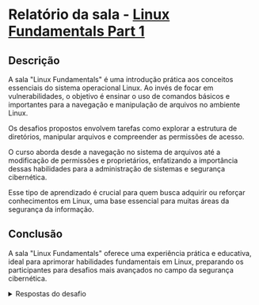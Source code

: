 # Relatório da sala - [Linux Fundamentals Part 1](https://tryhackme.com/room/linuxfundamentalspart1)

## Descrição
A sala "Linux Fundamentals" é uma introdução prática aos conceitos essenciais do sistema operacional Linux. Ao invés de focar em vulnerabilidades, o objetivo é ensinar o uso de comandos básicos e importantes para a navegação e manipulação de arquivos no ambiente Linux.

Os desafios propostos envolvem tarefas como explorar a estrutura de diretórios, manipular arquivos e compreender as permissões de acesso. 

O curso aborda desde a navegação no sistema de arquivos até a modificação de permissões e proprietários, enfatizando a importância dessas habilidades para a administração de sistemas e segurança cibernética.

Esse tipo de aprendizado é crucial para quem busca adquirir ou reforçar conhecimentos em Linux, uma base essencial para muitas áreas da segurança da informação.

## Conclusão
A sala "Linux Fundamentals" oferece uma experiência prática e educativa, ideal para aprimorar habilidades fundamentais em Linux, preparando os participantes para desafios mais avançados no campo da segurança cibernética.

<details>⠀⠀⠀⠀⠀⠀⠀⠀⠀⠀⠀⠀⠀⠀⠀⠀⠀⠀⠀⠀⠀⠀⠀⠀⠀⠀⠀⠀⠀⠀⠀⠀⠀⠀⠀⠀⠀⠀⠀⠀⠀⠀⠀⠀⠀⠀⠀⠀⠀⠀⠀⠀⠀⠀⠀⠀⠀⠀⠀⠀⠀⠀⠀⠀⠀⠀⠀⠀⠀⠀⠀⠀⠀⠀⠀⠀⠀⠀⠀⠀⠀⠀⠀⠀⠀⠀⠀⠀⠀⠀⠀⠀⠀⠀⠀
<summary>Respostas do desafio</summary>

1. **1991**
2. **echo TryHackMe**
3. **tryhackme**
4. **4**
5. **folder4**
6. **Hello World**
7. **/home/tryhackme/folder4**
8. **THM{ACCESS}**
9. **&**
10. **echo password123 > passwords**
11. **echo tryhackme >> passwords**
</details>
